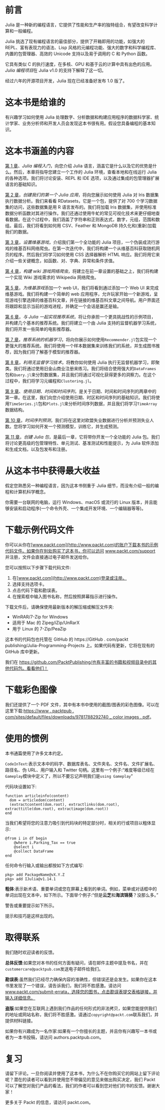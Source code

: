 

# 前言

Julia 是一种新的编程语言，它提供了性能和生产率的独特组合，有望改变科学计算和一般编程。

Julia 挑选了现有编程语言的最佳部分，提供了开箱即用的功能，如强大的 REPL、富有表现力的语法、Lisp 风格的元编程功能、强大的数字和科学编程库、内置的包管理器、高效的 Unicode 支持以及易于调用的 C 和 Python 函数。

它具有类似 C 的执行速度，在多核、GPU 和基于云的计算中具有出色的应用。 *Julia 编程项目*在 Julia v1.0 的支持下解释了这一切。

经过六年的开源项目开发，Julia 现在已经准备好发布 1.0 版了。



# 这本书是给谁的

有兴趣学习如何使用 Julia 处理数字、分析数据和构建应用程序的数据科学家、统计学家、业务分析师和开发人员会发现这本书很有用。假设您具备编程的基本知识。



# 这本书涵盖的内容

[第 1 章](90a7f09d-d63b-45d7-baf5-576470d0910f.xhtml)、*Julia 编程入门*，向您介绍 Julia 语言，涵盖它是什么以及它的优势是什么。然后，本章将指导您建立一个工作的 Julia 环境，查看本地和在线运行 Julia 的各种选项。我们将讨论安装、REPL 和 IDE 选项，以及通过集成的包管理器扩展语言的基础知识。

[第 2 章](b9056286-1d26-4cb4-bf90-bdc76722b3fb.xhtml)，*创建我们的第一个 Julia 应用*，将向您展示如何使用 Julia 对 Iris 数据集执行数据分析。我们来看看 RDatasets，它是一个包，提供了对 700 个学习数据集的访问，这些数据集是用 R 语言发布的。我们将加载 Iris 数据集，并使用标准数据分析函数对其进行操作。我们还通过使用牛虻的常见可视化技术来更仔细地查看数据。在这个过程中，我们涵盖了字符串和正则表达式，数字，元组，范围和数组。最后，我们将看到如何用 CSV、Feather 和 MongoDB 持久化和(重新)加载我们的数据。

[第 3 章](3184f173-ae3d-47f9-b7e9-f677947499f2.xhtml)，*设置维基游戏*，介绍我们第一个全功能的 Julia 项目，一个伪装成流行游戏的维基百科网络爬虫。在第一次迭代中，我们将构建一个从维基百科获取随机网页的程序。然后我们将学习如何使用 CSS 选择器解析 HTML 响应。我们将用它来介绍一些关键概念，如函数、对、字典、异常和条件求值。

[第 4 章](54146bf1-2449-4fcc-8041-98559d5c3d39.xhtml)，*构建 wiki 游戏网络爬虫*，将建立在前一章设置的基础之上，我们将构建一个实现 Wiki 游戏需求的 Wikipedia 网络爬虫。

[第 5 章](13ffe39c-8304-4c05-8ed9-5a173859f5ad.xhtml)，*为维基游戏*添加一个 web UI，我们将看到通过添加一个 Web UI 来完成维基游戏。我们将构建一个简单的 web 应用程序，允许玩家开始一个新游戏，呈现游戏引擎选择的维基百科文章，并在链接的维基百科文章之间导航。用户界面还将跟踪和显示当前的游戏进程，并确定一个会话是赢还是输。

[第 6 章](5e208599-8b07-4bf9-aa7c-3a133dc20fd3.xhtml)，*与 Julia 一起实现推荐系统*，将让你承担一个更具挑战性的示例项目，并构建几个基本的推荐系统。我们将建立一个由 Julia 支持的监督机器学习系统，我们将开发一些简单的电影推荐器。

[第 7 章](a3fe07c4-b551-4573-ba72-edba84b1041a.xhtml)，*推荐系统的机器学习*，将向你展示如何使用`Recommender.jl`包实现一个更强大的推荐系统。我们将使用一个样本数据集来训练我们的系统，并生成图书推荐，因为我们将了解基于模型的推荐器。

[第 8 章](035a91ab-5a02-41ef-9bf1-283993fcaf83.xhtml)，*利用无监督学习技术*，将教你如何使用 Julia 执行无监督机器学习，即聚类。我们将通过使用旧金山商业注册来练习。我们将结合使用强大的`DataFrames`包和`Query.jl`来分割数据集，并且我们将通过可视化获得更多的洞察力。在这个过程中，我们将学习元编程和`Clustering.jl`。

[第 9 章](11df7c94-2e9a-4cc5-aba1-b9c9c93800a0.xhtml)、*使用日期、时间和时间序列*，是关于日期、时间和时间序列的两章中的第一章。在这里，我们向您介绍使用日期、时区和时间序列的基础知识。我们将使用`TimeSeries.jl`包和`Plots.jl`来分析时间序列数据，并且我们将学习`TimeArray`数据结构。

[第 10 章](10a7ebf6-fe6e-462e-be99-b7e1afd4d290.xhtml)，*时间序列预测*，我们将在这里对欧盟失业数据进行分析并预测失业人数。您将学习如何开发一个预测模型，训练它，并生成预测。

[第 11 章](8391f749-e95c-4ff9-ba40-d71c91b1d7fd.xhtml)，*创建 Julia 包*，是最后一章，它将带你开发一个全功能的 Julia 包。我们将讨论更高级的包管理特性、单元测试、基准测试和性能提示，为 Julia 软件添加和生成文档，以及包发布和注册。



# 从这本书中获得最大收益

假定您熟悉另一种编程语言，因为这本书侧重于 Julia 细节，而没有介绍一般的编程和计算机科学概念。

你需要一台联网的电脑，运行 Windows、macOS 或流行的 Linux 版本，并且能够安装和启动程序(一个命令外壳、一个集成开发环境、一个编辑器等等)。



# 下载示例代码文件

你可以从你在[www.packt.com](http://www.packt.com)的账户下载本书的示例代码文件。如果你在别处购买了这本书，你可以访问 www.packt.com/support 并注册，文件会直接通过电子邮件发送给你。

您可以按照以下步骤下载代码文件:

1.  在[www.packt.com](http://www.packt.com)登录或注册。
2.  选择支持选项卡。
3.  点击代码下载和勘误表。
4.  在搜索框中输入图书名称，然后按照屏幕指示进行操作。

下载文件后，请确保使用最新版本的解压缩或解压文件夹:

*   WinRAR/7-Zip for Windows
*   适用于 Mac 的 Zipeg/iZip/UnRarX
*   用于 Linux 的 7-Zip/PeaZip

这本书的代码包也托管在 GitHub 的 https://GitHub . com/packt publishing/Julia-Programming-Projects 上。如果代码有更新，它将在现有的 GitHub 库中更新。

我们在 https://github.com/PacktPublishing/也有丰富的书籍和视频目录中的其他代码包。看看他们！



# 下载彩色图像

我们还提供了一个 PDF 文件，其中有本书中使用的截图/图表的彩色图像。可以在这里下载:[https://www . packtpub . com/sites/default/files/downloads/9781788292740 _ color images . pdf](https://www.packtpub.com/sites/default/files/downloads/9781788292740_ColorImages.pdf)。



# 使用的惯例

本书通篇使用了许多文本约定。

`CodeInText`:表示文本中的码字、数据库表名、文件夹名、文件名、文件扩展名、路径名、伪 URL、用户输入和 Twitter 句柄。这里有一个例子:“难度等级已经在`Gameplay`模块中定义了，所以不要忘记声明我们是`using Gameplay`”

代码块设置如下:

```
function articleinfo(content) 
  dom = articledom(content) 
  (extractcontent(dom.root), extractlinks(dom.root), extracttitle(dom.root), extractimage(dom.root)) 
end 
```

当我们希望将您的注意力吸引到代码块的特定部分时，相关的行或项目以粗体显示:

```
@from i in df begin 
    @where i.Parking_Tax == true 
    @select i 
    @collect DataFrame 
end 
```

任何命令行输入或输出都按如下方式编写:

```
pkg> add PackageName@vX.Y.Z 
pkg> add IJulia@v1.14.1
```

**粗体**:表示新术语、重要单词或您在屏幕上看到的单词。例如，菜单或对话框中的单词出现在文本中，如下所示。下面举个例子:“但是**云芝**和**海滨锦葵**？没那么多。”

警告或重要提示如下所示。

提示和技巧是这样出现的。



# 取得联系

我们随时欢迎读者的反馈。

**总体反馈**:如果您对本书的任何方面有疑问，请在邮件主题中提及书名，并在`customercare@packtpub.com`发送电子邮件给我们。

**勘误表**:虽然我们已经尽力确保内容的准确性，但错误还是会发生。如果你在这本书里发现了一个错误，请告诉我们，我们将不胜感激。请访问 www.packt.com/submit-errata，选择您的图书，点击勘误表提交表格链接，并输入详细信息。

**盗版**:如果您在互联网上遇到我们作品的任何形式的非法拷贝，如果您能提供我们的地址或网站名称，我们将不胜感激。请通过`copyright@packt.com`联系我们，并提供材料链接。

如果你有兴趣成为一名作家:如果有一个你擅长的主题，并且你有兴趣写一本书或者为一本书投稿，请访问 authors.packtpub.com。



# 复习

请留下评论。一旦你阅读并使用了这本书，为什么不在你购买它的网站上留下评论呢？潜在的读者可以看到并使用您不带偏见的意见来做出购买决定，我们 Packt 可以了解您对我们产品的看法，我们的作者可以看到您对他们的书的反馈。谢谢大家！

更多关于 Packt 的信息，请访问 packt.com。